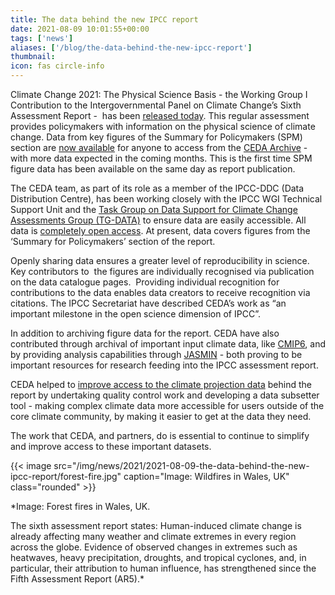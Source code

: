 ```yaml
---
title: The data behind the new IPCC report
date: 2021-08-09 10:01:55+00:00
tags: ['news']
aliases: ['/blog/the-data-behind-the-new-ipcc-report']
thumbnail: 
icon: fas circle-info
---
```


Climate Change 2021: The Physical Science Basis - the Working Group I Contribution to the Intergovernmental Panel on Climate Change’s Sixth Assessment Report -  has been [released today](https://www.ipcc.ch/report/ar6/wg1/). This regular assessment provides policymakers with information on the physical science of climate change. Data from key figures of the Summary for Policymakers (SPM) section are [now available](https://catalogue.ceda.ac.uk/uuid/3234e9111d4f4354af00c3aaecd879b7) for anyone to access from the [CEDA Archive](https://archive.ceda.ac.uk/) - with more data expected in the coming months. This is the first time SPM figure data has been available on the same day as report publication.   
  
The CEDA team, as part of its role as a member of the IPCC-DDC (Data Distribution Centre), has been working closely with the IPCC WGI Technical Support Unit and the [Task Group on Data Support for Climate Change Assessments Group (TG-DATA)](https://www.ipcc.ch/data/) to ensure data are easily accessible. All data is [completely open access](https://catalogue.ceda.ac.uk/uuid/3234e9111d4f4354af00c3aaecd879b7). At present, data covers figures from the ‘Summary for Policymakers’ section of the report. 


  
Openly sharing data ensures a greater level of reproducibility in science. Key contributors to  the figures are individually recognised via publication on the data catalogue pages.  Providing individual recognition for contributions to the data enables data creators to receive recognition via citations. The IPCC Secretariat have described CEDA’s work as “an important milestone in the open science dimension of IPCC”.   
  
In addition to archiving figure data for the report. CEDA have also contributed through archival of important input climate data, like [CMIP6](https://catalogue.ceda.ac.uk/uuid/b96ce180077f4810abc4eef0e48901d9), and by providing analysis capabilities through [JASMIN](https://jasmin.ac.uk/) - both proving to be important resources for research feeding into the IPCC assessment report.   
  
CEDA helped to [improve access to the climate projection data](https://www.ceda.ac.uk/blog/ceda-services-improve-access-to-global-climate-data/) behind the report by undertaking quality control work and developing a data subsetter tool - making complex climate data more accessible for users outside of the core climate community, by making it easier to get at the data they need.   
  
The work that CEDA, and partners, do is essential to continue to simplify and improve access to these important datasets.   
  




{{< image src="/img/news/2021/2021-08-09-the-data-behind-the-new-ipcc-report/forest-fire.jpg"  caption="Image: Wildfires in Wales, UK" class="rounded" >}}


*Image: Forest fires in Wales, UK.   
  
The sixth assessment report states: Human-induced climate change is already affecting many weather and climate extremes in every region across the globe. Evidence of observed changes in extremes such as heatwaves, heavy precipitation, droughts, and tropical cyclones, and, in particular, their attribution to human influence, has strengthened since the Fifth Assessment Report (AR5).*



 


